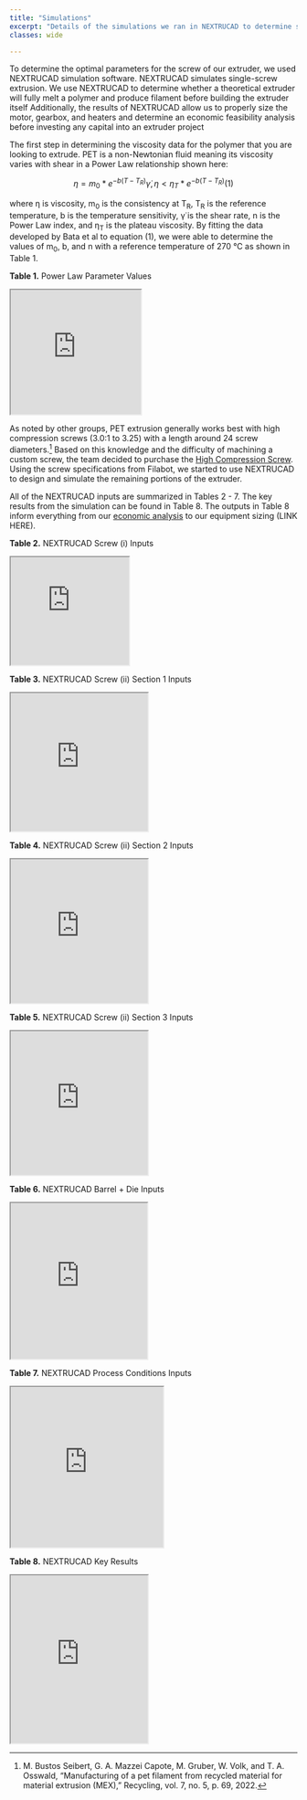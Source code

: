 ```yaml
---
title: "Simulations"
excerpt: "Details of the simulations we ran in NEXTRUCAD to determine screw parameters"
classes: wide

---
```


To determine the optimal parameters for the screw of our extruder, we used NEXTRUCAD simulation software. NEXTRUCAD simulates single-screw extrusion. We use NEXTRUCAD to determine whether a theoretical extruder will fully melt a polymer and produce filament before building the extruder itself Additionally, the results of NEXTRUCAD allow us to properly size the motor, gearbox, and heaters and determine an economic feasibility analysis before investing any capital into an extruder project

The first step in determining the viscosity data for the polymer that you are looking to extrude. PET is a non-Newtonian fluid meaning its viscosity varies with shear in a Power Law relationship shown here:

$$η=m_{0}*e^{-b(T-T_{R})}\dot{γ}, η<η_{T}*e^{-b(T-T_{R})}  (1)$$

where η is viscosity, m<sub>0</sub> is the consistency at T<sub>R</sub>, T<sub>R</sub> is the reference temperature, b is the temperature sensitivity, γ̇ is the shear rate, n is the Power Law index, and η<sub>T</sub> is the plateau viscosity. By fitting the data developed by Bata et al to equation (1), we were able to determine the values of m<sub>0</sub>, b, and n with a reference temperature of 270 ℃ as shown in Table 1.

**Table 1.** Power Law Parameter Values
<iframe width="228" height="218" src="https://docs.google.com/spreadsheets/d/e/2PACX-1vQIrFBwUo9KrBYuPAFEcMKQ6K_i5Ti_DNRUJXg2XSECzRbRiSPQHBDpLJvwbxe09tSX9isg1rvm6y7C/pubhtml?gid=0&amp;single=true&amp;widget=true&amp;headers=false"></iframe>


As noted by other groups, PET extrusion generally works best with high compression screws (3.0:1 to 3.25) with a length around 24 screw diameters.[^1] Based on this knowledge and the difficulty of machining a custom screw, the team decided to purchase the [High Compression Screw](https://www.google.com/url?q=https://www.filabot.com/products/ex6-extruder-screws?variant%3D12866208235554&sa=D&source=docs&ust=1682202980989892&usg=AOvVaw2QnGosJ6nPFrzTRxqXBraR). Using the screw specifications from Filabot, we started to use NEXTRUCAD to design and simulate the remaining portions of the extruder. 

All of the NEXTRUCAD inputs are summarized in Tables 2 - 7. The key results from the simulation can be found in Table 8. The outputs in Table 8 inform everything from our [economic analysis](https://thelittleengineersthatcould.github.io/portfolio/Process_Economics/) to our equipment sizing (LINK HERE).

**Table 2.** NEXTRUCAD Screw (i) Inputs
<iframe width="207" height="189" src="https://docs.google.com/spreadsheets/d/e/2PACX-1vQIrFBwUo9KrBYuPAFEcMKQ6K_i5Ti_DNRUJXg2XSECzRbRiSPQHBDpLJvwbxe09tSX9isg1rvm6y7C/pubhtml?gid=547125923&amp;single=true&amp;widget=true&amp;headers=false"></iframe>


**Table 3.** NEXTRUCAD Screw (ii) Section 1 Inputs
<iframe width="240" height="242" src="https://docs.google.com/spreadsheets/d/e/2PACX-1vQIrFBwUo9KrBYuPAFEcMKQ6K_i5Ti_DNRUJXg2XSECzRbRiSPQHBDpLJvwbxe09tSX9isg1rvm6y7C/pubhtml?gid=231049382&amp;single=true&amp;widget=true&amp;headers=false"></iframe>


**Table 4.** NEXTRUCAD Screw (ii) Section 2 Inputs
<iframe width="240" height="252" src="https://docs.google.com/spreadsheets/d/e/2PACX-1vQIrFBwUo9KrBYuPAFEcMKQ6K_i5Ti_DNRUJXg2XSECzRbRiSPQHBDpLJvwbxe09tSX9isg1rvm6y7C/pubhtml?gid=1163815703&amp;single=true&amp;widget=true&amp;headers=false"></iframe>


**Table 5.** NEXTRUCAD Screw (ii) Section 3 Inputs
<iframe width="240" height="252" src="https://docs.google.com/spreadsheets/d/e/2PACX-1vQIrFBwUo9KrBYuPAFEcMKQ6K_i5Ti_DNRUJXg2XSECzRbRiSPQHBDpLJvwbxe09tSX9isg1rvm6y7C/pubhtml?gid=1052581461&amp;single=true&amp;widget=true&amp;headers=false"></iframe>


**Table 6.** NEXTRUCAD Barrel + Die Inputs
<iframe width="239" height="273" src="https://docs.google.com/spreadsheets/d/e/2PACX-1vQIrFBwUo9KrBYuPAFEcMKQ6K_i5Ti_DNRUJXg2XSECzRbRiSPQHBDpLJvwbxe09tSX9isg1rvm6y7C/pubhtml?gid=695171395&amp;single=true&amp;widget=true&amp;headers=false"></iframe>


**Table 7.** NEXTRUCAD Process Conditions Inputs
<iframe width="267" height="281" src="https://docs.google.com/spreadsheets/d/e/2PACX-1vQIrFBwUo9KrBYuPAFEcMKQ6K_i5Ti_DNRUJXg2XSECzRbRiSPQHBDpLJvwbxe09tSX9isg1rvm6y7C/pubhtml?gid=69842378&amp;single=true&amp;widget=true&amp;headers=false"></iframe>


**Table 8.** NEXTRUCAD Key Results
<iframe width="240" height="294" src="https://docs.google.com/spreadsheets/d/e/2PACX-1vQIrFBwUo9KrBYuPAFEcMKQ6K_i5Ti_DNRUJXg2XSECzRbRiSPQHBDpLJvwbxe09tSX9isg1rvm6y7C/pubhtml?gid=1483443242&amp;single=true&amp;widget=true&amp;headers=false"></iframe>



[^1]: M. Bustos Seibert, G. A. Mazzei Capote, M. Gruber, W. Volk, and T. A. Osswald, “Manufacturing of a pet filament from recycled material for material extrusion (MEX),” Recycling, vol. 7, no. 5, p. 69, 2022.
